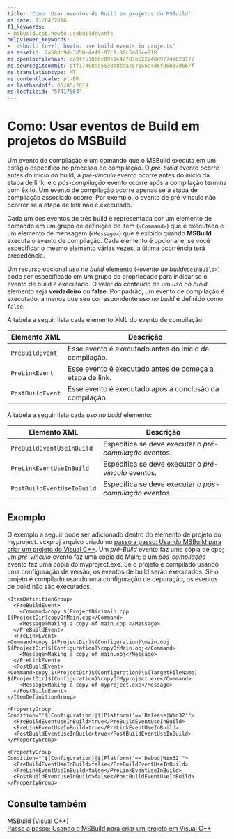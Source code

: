 ```yaml
---
title: 'Como: Usar eventos de Build em projetos do MSBuild'
ms.date: 11/04/2016
f1_keywords:
- msbuild.cpp.howto.usebuildevents
helpviewer_keywords:
- 'msbuild (c++), howto: use build events in projects'
ms.assetid: 2a58dc9d-3d50-4e49-97c1-86c5a05ce218
ms.openlocfilehash: ea9ff51066c09e1e4a783b622248d9774a023172
ms.sourcegitcommit: bff17488ac5538b8eaac57156a4d6f06b37d6b7f
ms.translationtype: MT
ms.contentlocale: pt-BR
ms.lasthandoff: 03/05/2019
ms.locfileid: "57417564"
---
```

# <a name="how-to-use-build-events-in-msbuild-projects"></a>Como: Usar eventos de Build em projetos do MSBuild

Um evento de compilação é um comando que o MSBuild executa em um estágio específico no processo de compilação. O *pré-build* evento ocorre antes do início do build; a *pré-vínculo* evento ocorre antes do início da etapa de link; e o *pós-compilação* evento ocorre após a compilação termina com êxito. Um evento de compilação ocorre apenas se a etapa de compilação associado ocorre. Por exemplo, o evento de pré-vínculo não ocorrer se a etapa de link não é executado.

Cada um dos eventos de três build é representada por um elemento de comando em um grupo de definição de item (`<Command>`) que é executado e um elemento de mensagem (`<Message>`) que é exibido quando **MSBuild** executa o evento de compilação. Cada elemento é opcional e, se você especificar o mesmo elemento várias vezes, a última ocorrência terá precedência.

Um recurso opcional *uso no build* elemento (`<`*evento de build*`UseInBuild>`) pode ser especificado em um grupo de propriedade para indicar se o evento de build é executado. O valor do conteúdo de um *uso no build* elemento seja **verdadeiro** ou **false**. Por padrão, um evento de compilação é executado, a menos que seu correspondente *uso no build* é definido como `false`.

A tabela a seguir lista cada elemento XML do evento de compilação:

|Elemento XML|Descrição|
|-----------------|-----------------|
|`PreBuildEvent`|Esse evento é executado antes do início da compilação.|
|`PreLinkEvent`|Esse evento é executado antes de começa a etapa de link.|
|`PostBuildEvent`|Esse evento é executado após a conclusão da compilação.|

A tabela a seguir lista cada *uso no build* elemento:

|Elemento XML|Descrição|
|-----------------|-----------------|
|`PreBuildEventUseInBuild`|Especifica se deve executar o *pré-compilação* eventos.|
|`PreLinkEventUseInBuild`|Especifica se deve executar o *pré-vínculo* eventos.|
|`PostBuildEventUseInBuild`|Especifica se deve executar o *pós-compilação* eventos.|

## <a name="example"></a>Exemplo

O exemplo a seguir pode ser adicionado dentro do elemento de projeto do myproject. vcxproj arquivo criado no [passo a passo: Usando MSBuild para criar um projeto do Visual C++](../build/walkthrough-using-msbuild-to-create-a-visual-cpp-project.md). Um *pré-Build* evento faz uma cópia de cpp; um *pré-vínculo* evento faz uma cópia de Main; e um *pós-compilação* evento faz uma cópia do myproject.exe. Se o projeto é compilado usando uma configuração de versão, os eventos de build serão executados. Se o projeto é compilado usando uma configuração de depuração, os eventos de build não são executados.

```
<ItemDefinitionGroup>
  <PreBuildEvent>
    <Command>copy $(ProjectDir)main.cpp $(ProjectDir)copyOfMain.cpp</Command>
    <Message>Making a copy of main.cpp </Message>
  </PreBuildEvent>
  <PreLinkEvent>
<Command>copy $(ProjectDir)$(Configuration)\main.obj $(ProjectDir)$(Configuration)\copyOfMain.obj</Command>
    <Message>Making a copy of main.obj</Message>
  </PreLinkEvent>
  <PostBuildEvent>
<Command>copy $(ProjectDir)$(Configuration)\$(TargetFileName) $(ProjectDir)$(Configuration)\copyOfMyproject.exe</Command>
    <Message>Making a copy of myproject.exe</Message>
  </PostBuildEvent>
</ItemDefinitionGroup>

<PropertyGroup Condition="'$(Configuration)|$(Platform)'=='Release|Win32'">
  <PreBuildEventUseInBuild>true</PreBuildEventUseInBuild>
  <PreLinkEventUseInBuild>true</PreLinkEventUseInBuild>
  <PostBuildEventUseInBuild>true</PostBuildEventUseInBuild>
</PropertyGroup>

<PropertyGroup Condition="'$(Configuration)|$(Platform)'=='Debug|Win32'">
  <PreBuildEventUseInBuild>false</PreBuildEventUseInBuild>
  <PreLinkEventUseInBuild>false</PreLinkEventUseInBuild>
  <PostBuildEventUseInBuild>false</PostBuildEventUseInBuild>
</PropertyGroup>
```

## <a name="see-also"></a>Consulte também

[MSBuild (Visual C++)](../build/msbuild-visual-cpp.md)<br/>
[Passo a passo: Usando o MSBuild para criar um projeto em Visual C++](../build/walkthrough-using-msbuild-to-create-a-visual-cpp-project.md)
